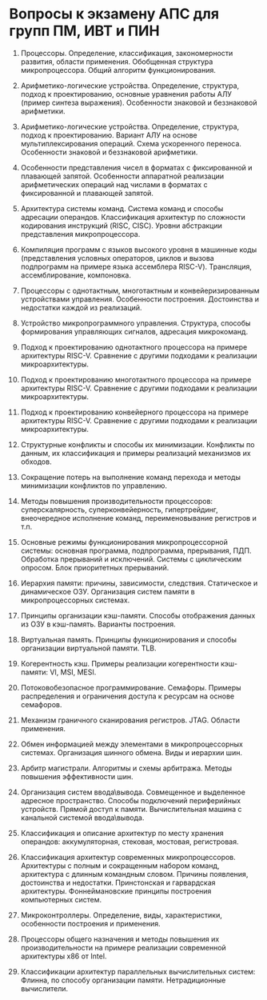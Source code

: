# Вопросы к экзамену АПС для групп ПМ, ИВТ и ПИН

1. Процессоры. Определение, классификация, закономерности развития, области применения. Обобщенная структура микропроцессора. Общий алгоритм функционирования.

2. Арифметико-логические устройства. Определение, структура, подход к проектированию, основные уравнения работы АЛУ (пример синтеза выражения). Особенности знаковой и беззнаковой арифметики.

3. Арифметико-логические устройства. Определение, структура, подход к проектированию. Вариант АЛУ на основе мультиплексирования операций. Схема ускоренного переноса. Особенности знаковой и беззнаковой арифметики.

4. Особенности представления чисел в форматах с фиксированной и плавающей запятой. Особенности аппаратной реализации арифметических операций над числами в форматах с фиксированной и плавающей запятой.

5. Архитектура системы команд. Система команд и способы адресации операндов. Классификация архитектур по сложности кодирования инструкций (RISC, CISC). Уровни абстракции представления микропроцессора.

6. Компиляция программ с языков высокого уровня в машинные коды (представления условных операторов, циклов и вызова подпрограмм на примере языка ассемблера RISC-V). Трансляция, ассемблирование, компоновка.

7. Процессоры с однотактным, многотактным и конвейеризированным устройствами управления. Особенности построения. Достоинства и недостатки каждой из реализаций.

8. Устройство микропрограммного управления. Структура, способы формирования управляющих сигналов, адресация микрокоманд.

9. Подход к проектированию однотактного процессора на примере архитектуры RISC-V. Сравнение с другими подходами к реализации микроархитектуры.

10. Подход к проектированию многотактного процессора на примере архитектуры RISC-V. Сравнение с другими подходами к реализации микроархитектуры.

11. Подход к проектированию конвейерного процессора на примере архитектуры RISC-V. Сравнение с другими подходами к реализации микроархитектуры.

12. Структурные конфликты и способы их минимизации. Конфликты по данным, их классификация и примеры реализаций механизмов их обходов.

13. Сокращение потерь на выполнение команд перехода и методы минимизации конфликтов по управлению.

14. Методы повышения производительности процессоров: суперскалярность, суперконвейерность, гипертрейдинг, внеочередное исполнение команд, переименовывание регистров и т.п.

15. Основные режимы функционирования микропроцессорной системы: основная программа, подпрограмма, прерывания, ПДП. Обработка прерываний и исключений. Системы с циклическим опросом. Блок приоритетных прерываний.

16. Иерархия памяти: причины, зависимости, следствия. Статическое и динамическое ОЗУ. Организация систем памяти в микропроцессорных системах.

17. Принципы организации кэш-памяти. Способы отображения данных из ОЗУ в кэш-память. Варианты построения.

18. Виртуальная память. Принципы функционирования и способы организации виртуальной памяти. TLB.

19. Когерентность кэш. Примеры реализации когерентности кэш-памяти: VI, MSI, MESI.

20. Потоковобезопасное программирование. Семафоры. Примеры распределения и ограничения доступа к ресурсам на основе семафоров.

21. Механизм граничного сканирования регистров. JTAG. Области применения.

22. Обмен информацией между элементами в микропроцессорных системах. Организация шинного обмена. Виды и иерархии шин.

23. Арбитр магистрали. Алгоритмы и схемы арбитража. Методы повышения эффективности шин.

24. Организация систем ввода\вывода. Совмещенное и выделенное адресное пространство. Способы подключений периферийных устройств. Прямой доступ к памяти. Вычислительная машина с канальной системой ввода\вывода.

25. Классификация и описание архитектур по месту хранения операндов: аккумуляторная, стековая, мостовая, регистровая.

26. Классификация архитектур современных микропроцессоров. Архитектуры с полным и сокращенным набором команд, архитектура с длинным командным словом. Причины появления, достоинства и недостатки. Принстонская и гарвардская архитектуры. Фоннеймановские принципы построения компьютерных систем.

27. Микроконтроллеры. Определение, виды, характеристики, особенности построения и применения.

28. Процессоры общего назначения и методы повышения их производительности на примере реализации современной архитектуры x86 от Intel.

29. Классификации архитектур параллельных вычислительных систем: Флинна, по способу организации памяти. Нетрадиционные вычислители.
